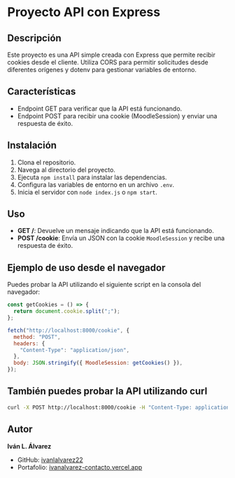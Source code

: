 # Proyecto API con Express

## Descripción

Este proyecto es una API simple creada con Express que permite recibir cookies desde el cliente. Utiliza CORS para permitir solicitudes desde diferentes orígenes y dotenv para gestionar variables de entorno.

## Características

- Endpoint GET para verificar que la API está funcionando.
- Endpoint POST para recibir una cookie (MoodleSession) y enviar una respuesta de éxito.

## Instalación

1. Clona el repositorio.
2. Navega al directorio del proyecto.
3. Ejecuta `npm install` para instalar las dependencias.
4. Configura las variables de entorno en un archivo `.env`.
5. Inicia el servidor con `node index.js` o `npm start`.

## Uso

- **GET /**: Devuelve un mensaje indicando que la API está funcionando.
- **POST /cookie**: Envía un JSON con la cookie `MoodleSession` y recibe una respuesta de éxito.

## Ejemplo de uso desde el navegador

Puedes probar la API utilizando el siguiente script en la consola del navegador:

```javascript
const getCookies = () => {
  return document.cookie.split(";");
};

fetch("http://localhost:8000/cookie", {
  method: "POST",
  headers: {
    "Content-Type": "application/json",
  },
  body: JSON.stringify({ MoodleSession: getCookies() }),
});
```

## También puedes probar la API utilizando curl
```bash
curl -X POST http://localhost:8000/cookie -H "Content-Type: application/json" -d "{\"MoodleSession\":\"Cookie de ejemplo\"}"
```

## Autor

**Iván L. Álvarez**  
- GitHub: [ivanlalvarez22](https://github.com/ivanlalvarez22)  
- Portafolio: [ivanalvarez-contacto.vercel.app](https://ivanalvarez-contacto.vercel.app/)
